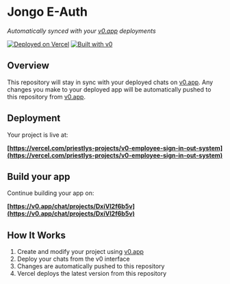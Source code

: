 # Jongo E-Auth

*Automatically synced with your [v0.app](https://v0.app) deployments*

[![Deployed on Vercel](https://img.shields.io/badge/Deployed%20on-Vercel-black?style=for-the-badge&logo=vercel)](https://vercel.com/priestlys-projects/v0-employee-sign-in-out-system)
[![Built with v0](https://img.shields.io/badge/Built%20with-v0.app-black?style=for-the-badge)](https://v0.app/chat/projects/DxiVI2f6b5v)

## Overview

This repository will stay in sync with your deployed chats on [v0.app](https://v0.app).
Any changes you make to your deployed app will be automatically pushed to this repository from [v0.app](https://v0.app).

## Deployment

Your project is live at:

**[https://vercel.com/priestlys-projects/v0-employee-sign-in-out-system](https://vercel.com/priestlys-projects/v0-employee-sign-in-out-system)**

## Build your app

Continue building your app on:

**[https://v0.app/chat/projects/DxiVI2f6b5v](https://v0.app/chat/projects/DxiVI2f6b5v)**

## How It Works

1. Create and modify your project using [v0.app](https://v0.app)
2. Deploy your chats from the v0 interface
3. Changes are automatically pushed to this repository
4. Vercel deploys the latest version from this repository
